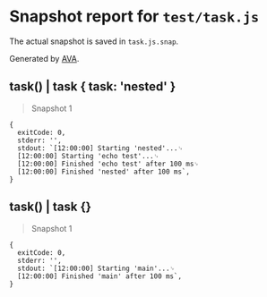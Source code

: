 # Snapshot report for `test/task.js`

The actual snapshot is saved in `task.js.snap`.

Generated by [AVA](https://ava.li).

## task() | task { task: 'nested' }

> Snapshot 1

    {
      exitCode: 0,
      stderr: '',
      stdout: `[12:00:00] Starting 'nested'...␊
      [12:00:00] Starting 'echo test'...␊
      [12:00:00] Finished 'echo test' after 100 ms␊
      [12:00:00] Finished 'nested' after 100 ms`,
    }

## task() | task {}

> Snapshot 1

    {
      exitCode: 0,
      stderr: '',
      stdout: `[12:00:00] Starting 'main'...␊
      [12:00:00] Finished 'main' after 100 ms`,
    }
